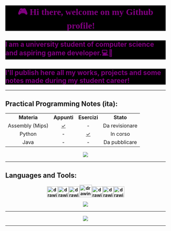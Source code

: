 
<p style="color:purple">
    <h1 align="center" style="color:purple;background-color:black;font-family:CMU Serif">
        <b>🎮 Hi there, welcome on my Github profile! 🐺</b>
    </h1>
    <h2 style="color:purple;background-color:black">
        I am a university student of computer science and aspiring game developer.💻👾
    </n>
    <h2 style="color:purple;background-color:black">
        I'll publish here all my works, projects and some notes made during my student career!
    </h2>
</p>

---
<p>
    <h2>
        <b>Practical Programming Notes (ita):</b>
    </h2>
    <table align="center">
    <tr>
        <td align = "center"><strong>Materia</td>
        <td align = "center"><strong>Appunti</td>
        <td align = "center"><strong>Esercizi</td>
        <td align = "center"><strong>Stato</td>
    </tr>
    <tr>
        <td align = "center">Assembly (Mips)</td>
        <td align = "center"><a style="display:block;" href="https://github.com"> 
            <div> ✓ </div> 
        </td>
        <td align="center">-</td>
        <td align = "center">Da revisionare</td>
    <tr>
        <td align = "center">Python</td>
        <td align = "center">-</td>
            <td align = "center"><a style="display:block;" href="https://github.com">
            <div> ✓ </div>
        </td>
        <td align = "center">In corso</td>
    </tr>
    <tr>
        <td align = "center">Java</td>
        <td align = "center">-</td>
        <td align = "center">-</td>
        <td align = "center">Da pubblicare</td>
    </tr>
    </table>
</p>

<p align="center">
  <a href="https://github.com/Rurik-D/Practical-Programming-Notes">
    <img src="https://github-readme-stats.vercel.app/api/pin/?username=Rurik-D&show_owner&repo=Practical-Programming-Notes&theme=radical" />
  </a>
</p>

---

<p>
    <h2>
        <b>Languages and Tools:</b>
    </h2>
</p>

<p align="center">
    <tr>
        <td><strong><img src="https://cdn-icons-png.flaticon.com/512/5968/5968350.png" alt="drawing" width="34"/><img src="https://cdn-icons-png.flaticon.com/512/6132/6132222.png" alt="drawing" width="34"/><img src="https://cdn-icons-png.flaticon.com/512/6132/6132221.png" alt="drawing" width="34"/><img src="https://cdn-icons-png.flaticon.com/512/226/226777.png" alt="drawing" width="39"/><img src="https://upload.wikimedia.org/wikipedia/commons/thumb/9/9a/Visual_Studio_Code_1.35_icon.svg/512px-Visual_Studio_Code_1.35_icon.svg.png" alt="drawing" width="34"/><img src="https://img.utdstc.com/icon/3c7/fcf/3c7fcf4930fa9402c22cee35e03fe9fcf9e8e47c9381d6b9e6922d71ee2e067a:200" alt="drawing" width="34"/><img src="https://avatars.githubusercontent.com/u/1284937?s=200&v=4" alt="drawing" width="34"/></td>
    </tr>
</p>

<p align="center">
    <tr>
        <img src="https://github-readme-stats.vercel.app/api/top-langs/?username=Rurik-D&theme=radical&layout=compact" />
    </tr>
</p>

---

<p align="center">
    <img src="https://github-readme-stats.vercel.app/api?username=Rurik-D&theme=radical&count_private=true" />
</p>

---
